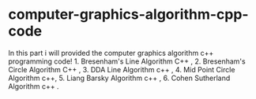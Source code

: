 # computer-graphics-algorithm-cpp-code
In this part i will provided the computer graphics algorithm c++ programming code! 1. Bresenham's Line Algorithm C++ , 2. Bresenham's Circle Algorithm C++ , 3. DDA Line  Algorithm c++ , 4. Mid Point Circle  Algorithm c++, 5. Liang Barsky  Algorithm c++ , 6. Cohen Sutherland  Algorithm c++ .
